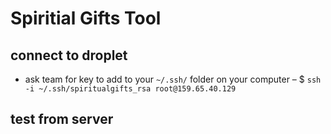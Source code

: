 # Spiritial Gifts Tool

## connect to droplet
- ask team for key to add to your `~/.ssh/` folder on your computer
– $ `ssh -i ~/.ssh/spiritualgifts_rsa root@159.65.40.129`

## test from server
